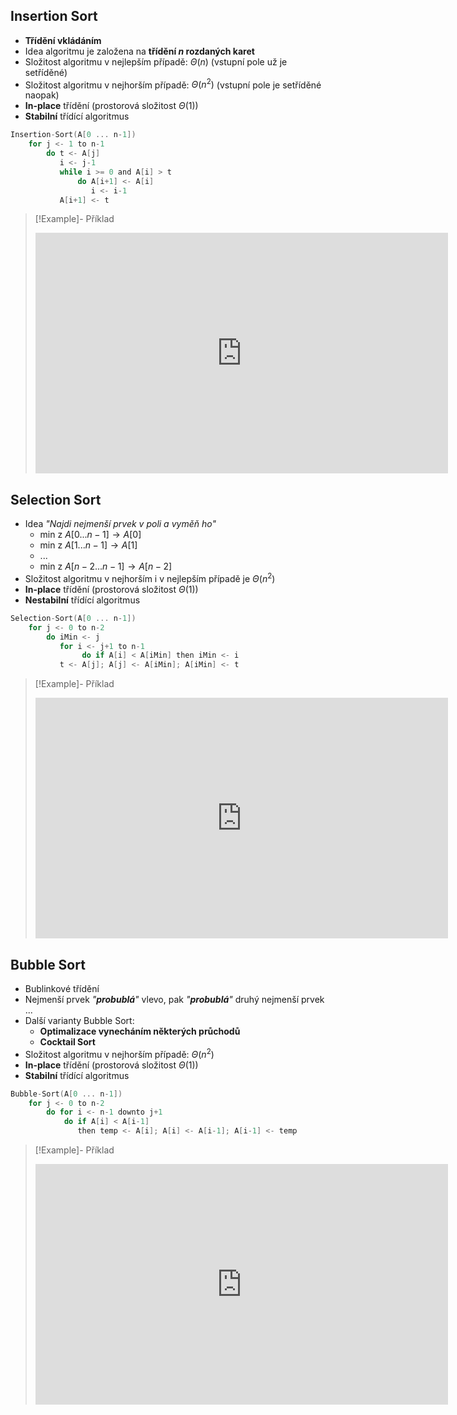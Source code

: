 ## Insertion Sort
- **Třídění vkládáním**
- Idea algoritmu je založena na **třídění $n$ rozdaných karet**
- Složitost algoritmu v nejlepším případě: $\Theta (n)$ (vstupní pole už je setříděné)
- Složitost algoritmu v nejhorším případě: $\Theta (n^{2})$ (vstupní pole je setříděné naopak)
- **In-place** třídění (prostorová složitost $\Theta(1)$)
- **Stabilní** třídící algoritmus
```C
Insertion-Sort(A[0 ... n-1])
	for j <- 1 to n-1
		do t <- A[j]
		   i <- j-1
		   while i >= 0 and A[i] > t
			   do A[i+1] <- A[i]
			      i <- i-1
		   A[i+1] <- t
```

>[!Example]- Příklad
><iframe width="660" height="385" src="https://www.youtube.com/embed/JU767SDMDvA?si=Fa9zf5Szl6VcFWMY" title="YouTube video player" frameborder="0" allow="accelerometer; autoplay; clipboard-write; encrypted-media; gyroscope; picture-in-picture; web-share" referrerpolicy="strict-origin-when-cross-origin" allowfullscreen></iframe>

## Selection Sort
- Idea *"Najdi nejmenší prvek v poli a vyměň ho"*
	- min z $A[0 ... n-1] \rightarrow A[0]$
	- min z $A[1 ... n-1] \rightarrow A[1]$
	- $...$
	- min z $A[n-2 ... n-1] \rightarrow A[n-2]$
- Složitost algoritmu v nejhorším i v nejlepším případě je $\Theta (n^{2})$
- **In-place** třídění (prostorová složitost $\Theta(1)$)
- **Nestabilní** třídící algoritmus
```C
Selection-Sort(A[0 ... n-1])
	for j <- 0 to n-2
		do iMin <- j
		   for i <- j+1 to n-1
				do if A[i] < A[iMin] then iMin <- i
		   t <- A[j]; A[j] <- A[iMin]; A[iMin] <- t
```

>[!Example]- Příklad
><iframe width="660" height="385" src="https://www.youtube.com/embed/g-PGLbMth_g?si=vfjcGbP2lhtcWpIX" title="YouTube video player" frameborder="0" allow="accelerometer; autoplay; clipboard-write; encrypted-media; gyroscope; picture-in-picture; web-share" referrerpolicy="strict-origin-when-cross-origin" allowfullscreen></iframe>
## Bubble Sort
- Bublinkové třídění
- Nejmenší prvek *"**probublá**"* vlevo, pak *"**probublá**"* druhý nejmenší prvek ...
- Další varianty Bubble Sort:
	- **Optimalizace vynecháním některých průchodů**
	- **Cocktail Sort**
- Složitost algoritmu v nejhorším případě: $\Theta (n^{2})$
- **In-place** třídění (prostorová složitost $\Theta(1)$)
- **Stabilní** třídící algoritmus
```C
Bubble-Sort(A[0 ... n-1])
	for j <- 0 to n-2
		do for i <- n-1 downto j+1
			do if A[i] < A[i-1]
			   then temp <- A[i]; A[i] <- A[i-1]; A[i-1] <- temp
```

>[!Example]- Příklad
><iframe width="660" height="385" src="https://www.youtube.com/embed/xli_FI7CuzA?si=lSIQxg8Uo_cko_-i" title="YouTube video player" frameborder="0" allow="accelerometer; autoplay; clipboard-write; encrypted-media; gyroscope; picture-in-picture; web-share" referrerpolicy="strict-origin-when-cross-origin" allowfullscreen></iframe>